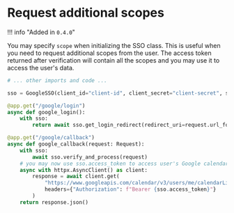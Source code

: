 # Request additional scopes

!!! info "Added in `0.4.0`"

You may specify `scope` when initializing the SSO class.
This is useful when you need to request additional scopes from the user.
The access token returned after verification will contain all the scopes
and you may use it to access the user's data.

```python
# ... other imports and code ...

sso = GoogleSSO(client_id="client-id", client_secret="client-secret", scope=["openid", "email", "https://www.googleapis.com/auth/calendar"])

@app.get("/google/login")
async def google_login():
    with sso:
        return await sso.get_login_redirect(redirect_uri=request.url_for("google_callback"))

@app.get("/google/callback")
async def google_callback(request: Request):
    with sso:
        await sso.verify_and_process(request)
    # you may now use sso.access_token to access user's Google calendar
    async with httpx.AsyncClient() as client:
        response = await client.get(
            "https://www.googleapis.com/calendar/v3/users/me/calendarList",
            headers={"Authorization": f"Bearer {sso.access_token}"}
        )
    return response.json()
```
